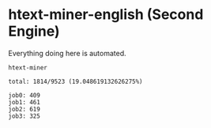 # htext-miner-english (Second Engine)

Everything doing here is automated.

```
htext-miner

total: 1814/9523 (19.048619132626275%)

job0: 409
job1: 461
job2: 619
job3: 325
```